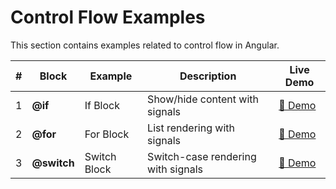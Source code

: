 # Control Flow Examples

This section contains examples related to control flow in Angular.

| # | Block | Example | Description | Live Demo |
|---|-------|---------|-------------|-----------|
| 1 | **@if** | If Block | Show/hide content with signals | [🔗 Demo](https://angular-signal-examples.netlify.app/control-flow/if-section/if-example-1) |
| 2 | **@for** | For Block | List rendering with signals | [🔗 Demo](https://angular-signal-examples.netlify.app/control-flow/for-section/for-example-1) |
| 3 | **@switch** | Switch Block | Switch-case rendering with signals | [🔗 Demo](https://angular-signal-examples.netlify.app/control-flow/switch-section/switch-example-1) |
